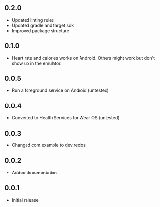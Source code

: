 ## 0.2.0
- Updated linting rules
- Updated gradle and target sdk
- Improved package structure

## 0.1.0
- Heart rate and calories works on Android. Others might work but don't show up in the emulator.

## 0.0.5
- Run a foreground service on Android (untested)

## 0.0.4
- Converted to Health Services for Wear OS (untested)

## 0.0.3
- Changed com.example to dev.rexios

## 0.0.2
- Added documentation

## 0.0.1
- Initial release